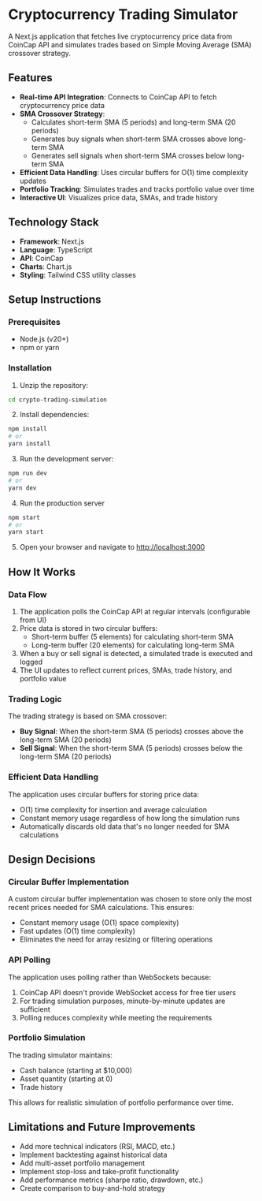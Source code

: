 # Cryptocurrency Trading Simulator

A Next.js application that fetches live cryptocurrency price data from CoinCap API and simulates trades based on Simple Moving Average (SMA) crossover strategy.

## Features

- **Real-time API Integration**: Connects to CoinCap API to fetch cryptocurrency price data
- **SMA Crossover Strategy**: 
  - Calculates short-term SMA (5 periods) and long-term SMA (20 periods)
  - Generates buy signals when short-term SMA crosses above long-term SMA
  - Generates sell signals when short-term SMA crosses below long-term SMA
- **Efficient Data Handling**: Uses circular buffers for O(1) time complexity updates
- **Portfolio Tracking**: Simulates trades and tracks portfolio value over time
- **Interactive UI**: Visualizes price data, SMAs, and trade history

## Technology Stack

- **Framework**: Next.js
- **Language**: TypeScript
- **API**: CoinCap
- **Charts**: Chart.js
- **Styling**: Tailwind CSS utility classes

## Setup Instructions

### Prerequisites

- Node.js (v20+)
- npm or yarn

### Installation

1. Unzip the repository:
```bash
cd crypto-trading-simulation
```

2. Install dependencies:
```bash
npm install
# or
yarn install
```

3. Run the development server:
```bash
npm run dev
# or
yarn dev
```
4. Run the production server
```bash
npm start
# or
yarn start
```
5. Open your browser and navigate to [http://localhost:3000](http://localhost:3000)

## How It Works

### Data Flow

1. The application polls the CoinCap API at regular intervals (configurable from UI)
2. Price data is stored in two circular buffers:
   - Short-term buffer (5 elements) for calculating short-term SMA
   - Long-term buffer (20 elements) for calculating long-term SMA
3. When a buy or sell signal is detected, a simulated trade is executed and logged
4. The UI updates to reflect current prices, SMAs, trade history, and portfolio value

### Trading Logic

The trading strategy is based on SMA crossover:

- **Buy Signal**: When the short-term SMA (5 periods) crosses above the long-term SMA (20 periods)
- **Sell Signal**: When the short-term SMA (5 periods) crosses below the long-term SMA (20 periods)

### Efficient Data Handling

The application uses circular buffers for storing price data:

- O(1) time complexity for insertion and average calculation
- Constant memory usage regardless of how long the simulation runs
- Automatically discards old data that's no longer needed for SMA calculations

## Design Decisions

### Circular Buffer Implementation

A custom circular buffer implementation was chosen to store only the most recent prices needed for SMA calculations. This ensures:

- Constant memory usage (O(1) space complexity)
- Fast updates (O(1) time complexity)
- Eliminates the need for array resizing or filtering operations

### API Polling

The application uses polling rather than WebSockets because:

1. CoinCap API doesn't provide WebSocket access for free tier users
2. For trading simulation purposes, minute-by-minute updates are sufficient
3. Polling reduces complexity while meeting the requirements

### Portfolio Simulation

The trading simulator maintains:

- Cash balance (starting at $10,000)
- Asset quantity (starting at 0)
- Trade history

This allows for realistic simulation of portfolio performance over time.

## Limitations and Future Improvements

- Add more technical indicators (RSI, MACD, etc.)
- Implement backtesting against historical data
- Add multi-asset portfolio management
- Implement stop-loss and take-profit functionality
- Add performance metrics (sharpe ratio, drawdown, etc.)
- Create comparison to buy-and-hold strategy
